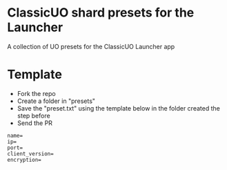 # ClassicUO shard presets for the Launcher
A collection of UO presets for the ClassicUO Launcher app


# Template
- Fork the repo
- Create a folder in "presets"
- Save the "preset.txt" using the template below in the folder created the step before
- Send the PR


```
name=
ip=
port=
client_version=
encryption=
```

